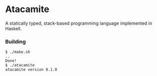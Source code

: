 # Atacamite
A statically typed, stack-based programming language implemented in Haskell.

### Building
```console
$ ./make.sh
..
Done!
$ ./atacamite
atacamite version 0.1.0
```